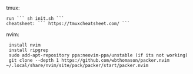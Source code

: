 tmux:   





    run ``` sh init.sh ```   
    cheatsheet: ``` https://tmuxcheatsheet.com/ ```   


nvim:  


     install nvim   
     install ripgrep  
     sudo add-apt-repository ppa:neovim-ppa/unstable (if its not working)  
     git clone --depth 1 https://github.com/wbthomason/packer.nvim ~/.local/share/nvim/site/pack/packer/start/packer.nvim  

